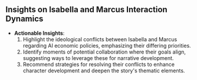 ## Insights on Isabella and Marcus Interaction Dynamics
- **Actionable Insights**:
  1. Highlight the ideological conflicts between Isabella and Marcus regarding AI economic policies, emphasizing their differing priorities.
  2. Identify moments of potential collaboration where their goals align, suggesting ways to leverage these for narrative development.
  3. Recommend strategies for resolving their conflicts to enhance character development and deepen the story's thematic elements.
